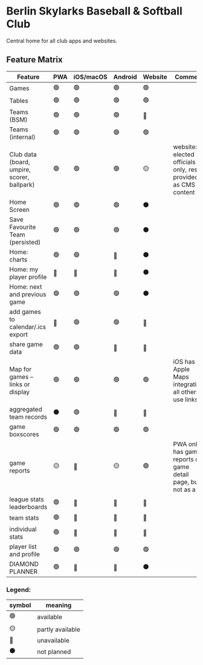 # Berlin Skylarks Baseball & Softball Club

Central home for all club apps and websites.

## Feature Matrix

| **Feature**                                 | **PWA** | **iOS/macOS** | **Android** | **Website** | **Comment**                                                      |
| ------------------------------------------- | ------- | ------- | ----------- | ----------- | ---------------------------------------------------------------- |
| Games                                       | 🟢      | 🟢      | 🟢          | 🟢          |                                                                  |
| Tables                                      | 🟢      | 🟢      | 🟢          | 🟢          |                                |
| Teams (BSM)                                 | 🟢      | 🟢      | 🟢          | 🔴          |                                                                  |
| Teams (internal)                            | 🟢      | 🟢      | 🟢          | 🟢          |                                                                  |
| Club data (board, umpire, scorer, ballpark) | 🟢      | 🟢      | 🟢          | 🟡          | website: elected officials only, rest provided as CMS content    |
| Home Screen                                 | 🟢      | 🟢      | 🟢          | ⚫️          |                                                                  |
| Save Favourite Team (persisted)             | 🟢      | 🟢      | 🟢          | ⚫️          |                                                                  |
| Home: charts                                | 🟢      | 🟢      | 🔴          | ⚫️          |                                                                  |
| Home: my player profile                     | 🔴      | 🔴      | 🔴          | ⚫️          |                                                                  |
| Home: next and previous game                | 🟢      | 🟢      | 🟢          | ⚫️          |                                                                  |
| add games to calendar/.ics export           | 🔴      | 🟢      | 🟢          | 🔴          |                                                                  |
| share game data                             | 🟢      | 🟢      | 🔴          | 🔴          |                                                                  |
| Map for games – links or display            | 🟢      | 🟢      | 🟢          | 🟢          | iOS has Apple Maps integration, all others use links             |
| aggregated team records                     | ⚫️      | 🟢      | 🔴          | 🔴          |                                                                  |
| game boxscores                              | 🟢      | 🟢      | 🟢          | 🟢          |                                                                  |
| game reports                                | 🟡      | 🔴      | 🟡          | 🟢          | PWA only has game reports on game detail page, but not as a list |
| league stats leaderboards                   | 🟢      | 🔴      | 🔴          | 🔴          |                                                                  |
| team stats                                  | 🟢      | 🔴      | 🔴          | 🔴          |                                                                  |
| individual stats                            | 🟢      | 🔴      | 🔴          | 🔴          |                                                                  |
| player list and profile                     | 🟢      | 🟢      | 🟢          | 🟢          |                                                |
| DIAMOND PLANNER                             | 🟢      | 🔴      | 🔴          | ⚫️          |                                                                  |

### Legend:

|**symbol**| **meaning**|
|------|------|
|🟢|available|
|🟡|partly available|
|🔴|unavailable|
|⚫️ |not planned|
